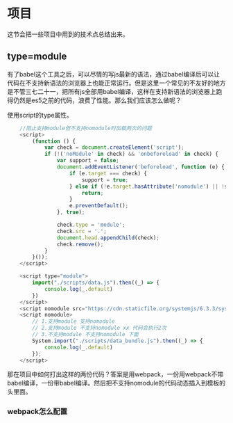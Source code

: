 # 项目
这节会把一些项目中用到的技术点总结出来。

## type=module
有了babel这个工具之后，可以尽情的写js最新的语法，通过babel编译后可以让代码在不支持新语法的浏览器上也能正常运行。但是这里一个常见的不友好的地方是不管三七二十一，把所有js全部用babel编译，这样在支持新语法的浏览器上跑得仍然是es5之前的代码，浪费了性能。那么我们应该怎么做呢？

使用script的type属性。

```javascript
    //阻止支持module但不支持nomodule时加载两次的问题
    <script>
        (function () {
            var check = document.createElement('script');
            if (!('noModule' in check) && 'onbeforeload' in check) {
                var support = false;
                document.addEventListener('beforeload', function (e) {
                    if (e.target === check) {
                        support = true;
                    } else if (!e.target.hasAttribute('nomodule') || !support) {
                        return;
                    }
                    e.preventDefault();
                }, true);

                check.type = 'module';
                check.src = '.';
                document.head.appendChild(check);
                check.remove();
            }
        }());
    </script>

    <script type="module">
        import("./scripts/data.js").then((_) => {
            console.log(_.default)
        })
    </script>
    <script nomodule src="https://cdn.staticfile.org/systemjs/6.3.3/system.js"></script>
    <script nomodule>
        // 1.支持module 支持nomodule
        // 2.支持module 不支持nomodule xx 代码会执行2次
        // 3.不支持module 不支持nomodule 下面
        System.import("./scripts/data_bundle.js").then((_) => {
            console.log(_.default)
        });
    </script>

```
那在项目中如何打出这样的两份代码？答案是用webpack，一份用webpack不带babel编译，一份带babel编译。然后把不支持nomodule的代码动态插入到模板的头里面。

### webpack怎么配置


